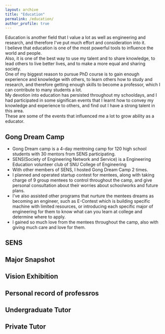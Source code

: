 ```yaml
---
layout: archive
title: "Education"
permalink: /education/
author_profile: true
---
```


Education is another field that I value a lot as well as engineering and research, and therefore I've put much effort and consideration into it.  
I believe that education is one of the most powerful tools to influence the world and people.  
Also, it is one of the best way to use my talent and to share knowledge, to lead others to live better lives, and to make a more equal and sharing society.  
One of my biggest reason to pursue PhD course is to gain enough experience and knowledge with others, to learn others how to study and research, and therefore getting enough skills to become a professor, which I can contribute to many students a lot.  
My devotion into education has persisted throughout my schooldays, and I had participated in some significan events that I learnt how to convey my knowledge and experience to others, and find out I have a strong talent in this area.  
These are some of the events that influenced me a lot to grow ability as a educator.  

## Gong Dream Camp

- Gong Dream camp is a 4-day mentroing camp for 120 high school students with 30 mentors from SENS participating.
- SENS(Society of Engineering Network and Service) is a Engineering Education volunteer club of SNU College of Engineering
- With other members of SENS, I hosted Gong Dream Camp 2 times.
- I planned and operated startup contest for mentees, along with taking charge of 9 group mentees to control throughout the camp, and give personal consultation about their worries about schoolworks and future plans.
- I've also assisted other programs that nurture the mentees dreams as becoming an engineer, such as E-Contest which is building specific machine with limited resources, or introducing each specific major of engineering for them to know what can you learn at college and determine where to apply.
- I gained so much love from the mentees throughout the camp, also with giving much care and love for them.

## SENS

## Major Snapshot

## Vision Exhibition

## Personal record of professros

## Undergraduate Tutor

## Private Tutor
